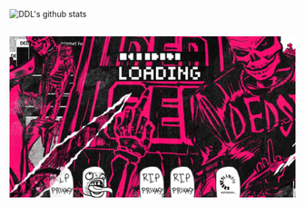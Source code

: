 <!-- "Hero" Header -->
![DDL's github stats](https://github-readme-stats.vercel.app/api?username=Heisen6ug&show_icons=true&theme=merko)
<div align="center">
  <br />
  <img src="https://github.com/DDLreverse/DDLreverse/blob/main/images/wp5783091-dedsec-desktop-wallpapers.jpg" />
  <br />
  <br />
  <br />
</div>
